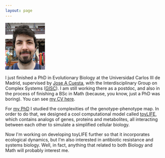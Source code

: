```yaml
---
layout: page
---
```


<img src=/foto.jpg width="25%" height="25%">

I just finished a PhD in Evolutionary Biology at the Universidad Carlos III de Madrid, supervised by [Jose A Cuesta](http://gisc.uc3m.es/~cuesta/), with the Interdisciplinary Group on Complex Systems ([GISC](http://gisc.es)). I am still working there as a postdoc, and also in the process of finishing a BSc in Math (because, you know, just a PhD was boring). You can see [my CV here](/CV_eng.pdf).

For [my PhD](papers/pablocatalan_phdtesis.pdf) I studied the complexities of the genotype-phenotype map. In order to do that, we designed a cool computational model called [toyLIFE](/toyLIFE), which contains analogs of genes, proteins and metabolites, all interacting between each other to simulate a simplified cellular biology.

Now I'm working on developing toyLIFE further so that it incorporates ecological dynamics, but I'm also interested in antibiotic resistance and systems biology. Well, in fact, anything that related to both Biology and Math will probably interest me.
